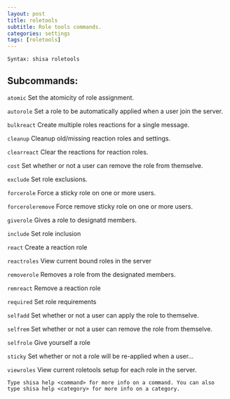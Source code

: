 ```yaml
---
layout: post
title: roletools
subtitle: Role tools commands.
categories: settings
tags: [roletools]
---
```


`Syntax: shisa roletools`

## Subcommands:

`atomic` Set the atomicity of role assignment.

`autorole` Set a role to be automatically applied when a user join the server.

`bulkreact` Create multiple roles reactions for a single message.

`cleanup` Cleanup old/missing reaction roles and settings.

`clearreact` Clear the reactions for reaction roles. 

`cost` Set whether or not a user can remove the role from themselve.

`exclude` Set role exclusions.

`forcerole` Force a sticky role on one or more users.

`forceroleremove` Force remove sticky role on one or more users.

`giverole` Gives a role to designatd members.

`include` Set role inclusion

`react` Create a reaction role

`reactroles` View current bound roles in the server

`removerole` Removes a role from the designated members.

`remreact` Remove a reaction role

`required` Set role requirements

`selfadd` Set whether or not a user can apply the role to themselve.

`selfrem` Set whether or not a user can remove the role from themselve.

`selfrole` Give yourself a role

`sticky` Set whether or not a role will be re-applied when a user...

`viewroles` View current roletools setup for each role in the server.

```
Type shisa help <command> for more info on a command. You can also type shisa help <category> for more info on a category.
```
